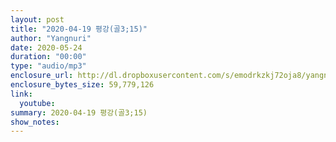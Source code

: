 ```yaml
---
layout: post
title: "2020-04-19 평강(골3;15)"
author: "Yangnuri"
date: 2020-05-24
duration: "00:00"
type: "audio/mp3"
enclosure_url: http://dl.dropboxusercontent.com/s/emodrkzkj72oja8/yangnurichurch200419.mp3
enclosure_bytes_size: 59,779,126
link:
  youtube: 
summary: 2020-04-19 평강(골3;15)
show_notes:
---
```

